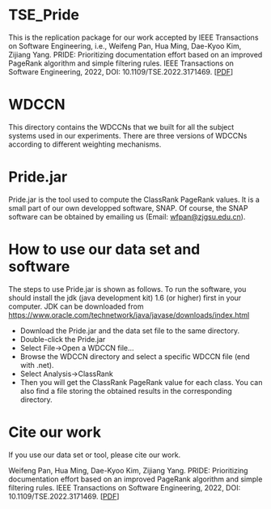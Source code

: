 # TSE_Pride
This is the replication package for our work accepted by IEEE Transactions on Software Engineering, i.e., Weifeng Pan, Hua Ming, Dae-Kyoo Kim, Zijiang Yang. PRIDE: Prioritizing documentation effort based on an improved PageRank algorithm and simple filtering rules. IEEE Transactions on Software Engineering, 2022, DOI: 10.1109/TSE.2022.3171469. [[PDF](https://ieeexplore.ieee.org/document/9765699)]

# WDCCN
This directory contains the WDCCNs that we built for all the subject systems used in our experiments. There are three versions of WDCCNs according to different weighting mechanisms.

# Pride.jar
Pride.jar is the tool used to compute the ClassRank PageRank values. It is a small part of our own developped software, SNAP. Of course, the SNAP software can be obtained by emailing us (Email: wfpan@zjgsu.edu.cn).

# How to use our data set and software
The steps to use Pride.jar is shown as follows. To run the software, you should install the jdk (java development kit) 1.6 (or higher) first in your computer. JDK can be downloaded from https://www.oracle.com/technetwork/java/javase/downloads/index.html
- Download the Pride.jar and the data set file to the same directory.
- Double-click the Pride.jar
- Select File->Open a WDCCN file...
- Browse the WDCCN directory and select a specific WDCCN file (end with .net).
- Select Analysis->ClassRank
- Then you will get the ClassRank PageRank value for each class. You can also find a file storing the obtained results in the corresponding directory.

# Cite our work
If you use our data set or tool, please cite our work.

Weifeng Pan, Hua Ming, Dae-Kyoo Kim, Zijiang Yang. PRIDE: Prioritizing documentation effort based on an improved PageRank algorithm and simple filtering rules. IEEE Transactions on Software Engineering, 2022, DOI: 10.1109/TSE.2022.3171469. [[PDF](https://ieeexplore.ieee.org/document/9765699)]
